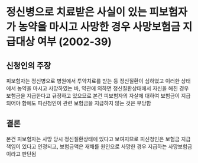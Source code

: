 # 정신병으로 치료받은 사실이 있는 피보험자가 농약을 마시고 사망한 경우 사망보험금 지급대상 여부 (2002-39)

## 신청인의 주장
피보험자는 정신병으로 병원에서 투약치료를 받는 등 정신질환이 심하였고 이러한 상태에서 농약을 마시고 사망하였는 바, 약관에 의하면 정신질환상태에서 자신을 해친 경우 보험금을 지급한다고 규정하고 있으므로 본건 피보험자의 자살에 대하여 보험금이 지급되어야 함에도 피신청인이 관련 보험금을 지급하지 않는 것은 부당함

## 결론
본건 피보험자는 사망 당시 정신질환상태에 있다고 보여지므로 피신청인은 보험금 지급책임이 있다고 인정되고, 보험금액은 재해를 원인으로 사망한 경우 지급하는 사망보험금이라고 판단됨